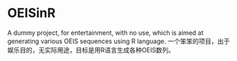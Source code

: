 # OEISinR
A dummy project, for entertainment, with no use, which is aimed at generating various OEIS sequences using R language.
一个笨笨的项目，出于娱乐目的，无实际用途，目标是用R语言生成各种OEIS数列。